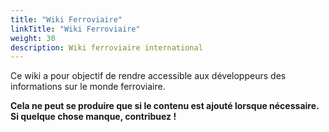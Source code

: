 ```yaml
---
title: "Wiki Ferroviaire"
linkTitle: "Wiki Ferroviaire"
weight: 30
description: Wiki ferroviaire international
---
```


Ce wiki a pour objectif de rendre accessible aux développeurs des informations sur le monde ferroviaire.

**Cela ne peut se produire que si le contenu est ajouté lorsque nécessaire. Si quelque chose manque, contribuez !**
